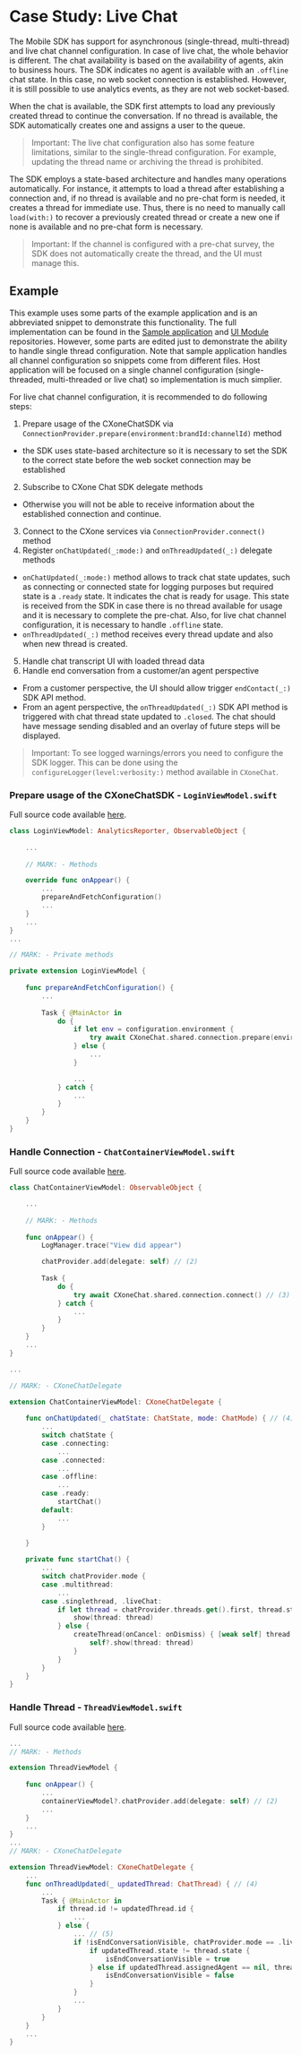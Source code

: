 # Case Study: Live Chat

The Mobile SDK has support for asynchronous (single-thread, multi-thread) and live chat channel configuration. In case of live chat, the whole behavior is different. The chat availability is based on the availability of agents, akin to business hours.
The SDK indicates no agent is available with an `.offline` chat state.  In this case, no web socket connection is established. However, it is still possible to use analytics events, as they are not web socket-based.

When the chat is available, the SDK first attempts to load any previously created thread to continue the conversation. If no thread is available, the SDK automatically creates one and assigns a user to the queue.

> Important: The live chat configuration also has some feature limitations, similar to the single-thread configuration. For example, updating the thread name or archiving the thread is prohibited.

The SDK employs a state-based architecture and handles many operations automatically. For instance, it attempts to load a thread after establishing a connection and, if no thread is available and no pre-chat form is needed, it creates a thread for immediate use. Thus, there is no need to manually call `load(with:)` to recover a previously created thread or create a new one if none is available and no pre-chat form is necessary.

> Important: If the channel is configured with a pre-chat survey, the SDK does not automatically create the thread, and the UI must manage this.


## Example

This example uses some parts of the example application and is an abbreviated snippet to demonstrate this functionality. The full implementation can be found in the [Sample application](https://github.com/nice-devone/nice-cxone-mobile-sample-ios) and [UI Module](https://github.com/nice-devone/nice-cxone-mobile-ui-ios) repositories. However, some parts are edited just to demonstrate the ability to handle single thread configuration.
Note that sample application handles all channel configuration so snippets come from different files. Host application will be focused on a single channel configuration (single-threaded, multi-threaded or live chat) so implementation is much simplier.

For live chat channel configuration, it is recommended to do following steps:

1. Prepare usage of the CXoneChatSDK via `ConnectionProvider.prepare(environment:brandId:channelId)` method
  - the SDK uses state-based architecture so it is necessary to set the SDK to the correct state before the web socket connection may be established
2. Subscribe to CXone Chat SDK delegate methods
  - Otherwise you will not be able to receive information about the established connection and continue.
3. Connect to the CXone services via `ConnectionProvider.connect()` method
4. Register `onChatUpdated(_:mode:)` and `onThreadUpdated(_:)` delegate methods
  - `onChatUpdated(_:mode:)` method allows to track chat state updates, such as connecting or connected state for logging purposes but required state is a `.ready` state. It indicates the chat is ready for usage. This state is received from the SDK in case there is no thread available for usage and it is necessary to complete the pre-chat. Also, for live chat channel configuration, it is necessary to handle `.offline` state.
  - `onThreadUpdated(_:)` method receives every thread update and also when new thread is created.
5. Handle chat transcript UI with loaded thread data
6. Handle end conversation from a customer/an agent perspective
  - From a customer perspective, the UI should allow trigger `endContact(_:)` SDK API method.
  - From an agent perspective, the `onThreadUpdated(_:)` SDK API method is triggered with chat thread state updated to `.closed`. The chat should have message sending disabled and an overlay of future steps will be displayed.

> Important: To see logged warnings/errors you need to configure the SDK logger. This can be done using the `configureLogger(level:verbosity:)` method available in `CXoneChat`.

### Prepare usage of the CXoneChatSDK - `LoginViewModel.swift`

Full source code available [here](https://github.com/nice-devone/nice-cxone-mobile-sample-ios/blob/main/iOSSDKExample/Sources/Presentation/Views/Login/LoginViewModel.swift).

```swift
class LoginViewModel: AnalyticsReporter, ObservableObject {
    
    ...
    
    // MARK: - Methods

    override func onAppear() {
        ...
        prepareAndFetchConfiguration()
        ...
    }
    ...
}
...

// MARK: - Private methods

private extension LoginViewModel {
    
    func prepareAndFetchConfiguration() {
        ...
        
        Task { @MainActor in
            do {
                if let env = configuration.environment {
                    try await CXoneChat.shared.connection.prepare(environment: env, brandId: configuration.brandId, channelId: configuration.channelId) // (1)
                } else {
                    ...
                }

                ...
            } catch {
                ...
            }
        }
    }
}
```

### Handle Connection - `ChatContainerViewModel.swift`

Full source code available [here](https://github.com/nice-devone/nice-cxone-mobile-ui-ios/blob/main/Sources/Presentation/Container/ChatContainerViewModel.swift).

```swift
class ChatContainerViewModel: ObservableObject {

    ...
    
    // MARK: - Methods
    
    func onAppear() {
        LogManager.trace("View did appear")

        chatProvider.add(delegate: self) // (2)
        
        Task {
            do {
                try await CXoneChat.shared.connection.connect() // (3)
            } catch {
                ...
            }
        }
    }
    ...
}

...

// MARK: - CXoneChatDelegate

extension ChatContainerViewModel: CXoneChatDelegate {
    
    func onChatUpdated(_ chatState: ChatState, mode: ChatMode) { // (4)
        ...
        switch chatState {
        case .connecting:
            ...
        case .connected:
            ...
        case .offline:
            ...
        case .ready:
            startChat()
        default:
            ...
        }

    }
    
    private func startChat() {
        ...
        switch chatProvider.mode {
        case .multithread:
            ...
        case .singlethread, .liveChat:
            if let thread = chatProvider.threads.get().first, thread.state != .closed {
                show(thread: thread)
            } else {
                createThread(onCancel: onDismiss) { [weak self] thread in
                    self?.show(thread: thread)
                }
            }
        }
    }
}
``` 

### Handle Thread - `ThreadViewModel.swift`

Full source code available [here](https://github.com/nice-devone/nice-cxone-mobile-ui-ios/blob/main/Sources/Presentation/Thread/ThreadViewModel.swift).

```swift
...
// MARK: - Methods

extension ThreadViewModel {
    
    func onAppear() {
        ...
        containerViewModel?.chatProvider.add(delegate: self) // (2)
        ...
    }
    ...
}
...
// MARK: - CXoneChatDelegate

extension ThreadViewModel: CXoneChatDelegate {
    ...
    func onThreadUpdated(_ updatedThread: ChatThread) { // (4)
        ...
        Task { @MainActor in
            if thread.id != updatedThread.id {
                ...
            } else {
                ... // (5)
                if !isEndConversationVisible, chatProvider.mode == .liveChat, updatedThread.state == .closed { // (6)
                    if updatedThread.state != thread.state {
                        isEndConversationVisible = true
                    } else if updatedThread.assignedAgent == nil, thread.assignedAgent != nil {
                        isEndConversationVisible = false
                    }
                }
                ...
            }
        }
    }
    ...
}
```
